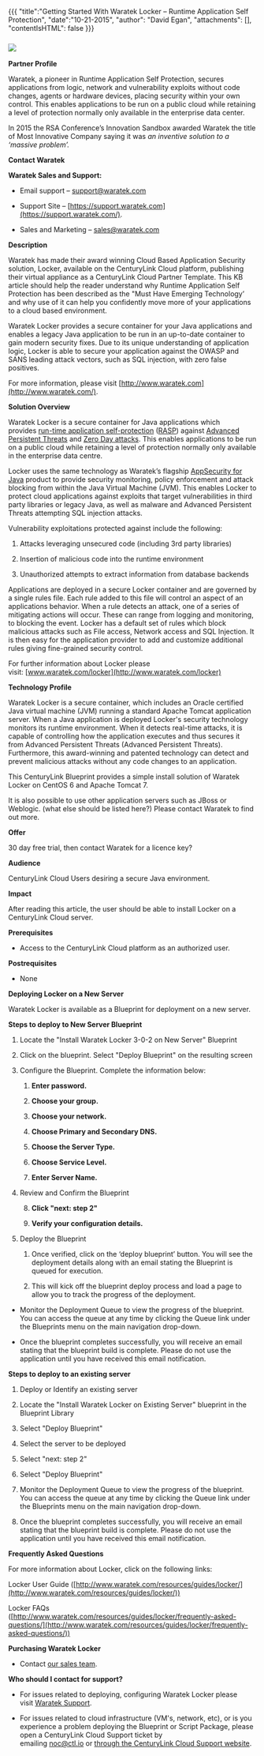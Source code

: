 {{{ 
"title":"Getting Started With Waratek Locker – Runtime Application Self Protection", 
"date":"10-21-2015", 
"author": "David Egan", 
"attachments": [], 
"contentIsHTML": false
}}}

### ![](http://cdn.aws.waratek.com/wp-content/themes/waratek/images/logo.png)

**Partner Profile**

Waratek, a pioneer in Runtime Application Self Protection, secures applications from logic, network and vulnerability exploits without code changes, agents or hardware devices, placing security within your own control. This enables applications to be run on a public cloud while retaining a level of protection normally only available in the enterprise data center.

In 2015 the RSA Conference’s Innovation Sandbox awarded Waratek the title of Most Innovative Company saying it was *an inventive solution to a ‘massive problem’.*

**Contact Waratek**

**Waratek Sales and Support:**

* Email support – [support@waratek.com](mailto:support@waratek.com)

* Support Site – [https://support.waratek.com](https://support.waratek.com/). 

* Sales and Marketing – [sales@waratek.com](mailto:sales@waratek.com)

**Description**

Waratek has made their award winning Cloud Based Application Security solution, Locker, available on the CenturyLink Cloud platform, publishing their virtual appliance as a CenturyLink Cloud Partner Template. This KB article should help the reader understand why Runtime Application Self Protection has been described as the "Must Have Emerging Technology’ and why use of it can help you confidently move more of your applications to a cloud based environment.

Waratek Locker provides a secure container for your Java applications and enables a legacy Java application to be run in an up-to-date container to gain modern security fixes. Due to its unique understanding of application logic, Locker is able to secure your application against the OWASP and SANS leading attack vectors, such as SQL injection, with zero false positives.

For more information, please visit [http://www.waratek.com](http://www.waratek.com/). 

**Solution Overview**

Waratek Locker is a secure container for Java applications which provides [run-time application self-protection](http://www.waratek.com/runtime-application-self-protection/) ([RASP](http://www.waratek.com/runtime-application-self-protection/)) against [Advanced Persistent Threats](http://www.waratek.com/solutions/threat-forensics/) and [Zero Day attacks](http://www.waratek.com/solutions/zero-day-malware/). This enables applications to be run on a public cloud while retaining a level of protection normally only available in the enterprise data centre.

Locker uses the same technology as Waratek’s flagship [AppSecurity for Java](http://www.waratek.com/products/appsecurity-for-java/) product to provide security monitoring, policy enforcement and attack blocking from within the Java Virtual Machine (JVM). This enables Locker to protect cloud applications against exploits that target vulnerabilities in third party libraries or legacy Java, as well as malware and Advanced Persistent Threats attempting SQL injection attacks.

Vulnerability exploitations protected against include the following:

1. Attacks leveraging unsecured code (including 3rd party libraries)

2. Insertion of malicious code into the runtime environment

3. Unauthorized attempts to extract information from database backends

Applications are deployed in a secure Locker container and are governed by a single rules file. Each rule added to this file will control an aspect of an applications behavior. When a rule detects an attack, one of a series of mitigating actions will occur. These can range from logging and monitoring, to blocking the event. Locker has a default set of rules which block malicious attacks such as File access, Network access and SQL Injection. It is then easy for the application provider to add and customize additional rules giving fine-grained security control.

For further information about Locker please visit: [www.waratek.com/locker](http://www.waratek.com/locker)

**Technology Profile**

Waratek Locker is a secure container, which includes an Oracle certified Java virtual machine (JVM) running a standard Apache Tomcat application server. When a Java application is deployed Locker's security technology monitors its runtime environment. When it detects real-time attacks, it is capable of controlling how the application executes and thus secures it from Advanced Persistent Threats (Advanced Persistent Threats). Furthermore, this award-winning and patented technology can detect and prevent malicious attacks without any code changes to an application. 

This CenturyLink Blueprint provides a simple install solution of Waratek Locker on CentOS 6 and Apache Tomcat 7.

It is also possible to use other application servers such as JBoss or Weblogic. (what else should be listed here?) Please contact Waratek to find out more. 

**Offer**

30 day free trial, then contact Waratek for a licence key?

**Audience**

CenturyLink Cloud Users desiring a secure Java environment.

**Impact**

After reading this article, the user should be able to install Locker on a CenturyLink Cloud server.

**Prerequisites**

* Access to the CenturyLink Cloud platform as an authorized user.

**Postrequisites**

* None

**Deploying Locker on a New Server**

Waratek Locker is available as a Blueprint for deployment on a new server.

**Steps to deploy to New Server Blueprint**

1. Locate the "Install Waratek Locker 3-0-2 on New Server" Blueprint

2. Click on the blueprint. Select "Deploy Blueprint" on the resulting screen

3. Configure the Blueprint. Complete the information below:

    1. **Enter password.**

    2. **Choose your group.**

    3. **Choose your network.**

    4. **Choose Primary and Secondary DNS.**

    5. **Choose the Server Type.**

    6. **Choose Service Level.**

    7. **Enter Server Name.**

4. Review and Confirm the Blueprint

    8. **Click "next: step 2"**

    9. **Verify your configuration details.**

5. Deploy the Blueprint

    1. Once verified, click on the ‘deploy blueprint’ button. You will see the deployment details along with an email stating the Blueprint is queued for execution.

    2. This will kick off the blueprint deploy process and load a page to allow you to track the progress of the deployment.

* Monitor the Deployment Queue to view the progress of the blueprint. You can access the queue at any time by clicking the Queue link under the Blueprints menu on the main navigation drop-down.

* Once the blueprint completes successfully, you will receive an email stating that the blueprint build is complete. Please do not use the application until you have received this email notification.

**Steps to deploy to an existing server**

1. Deploy or Identify an existing server

2. Locate the "Install Waratek Locker on Existing Server" blueprint in the Blueprint Library

3. Select "Deploy Blueprint"

4. Select the server to be deployed

5. Select "next: step 2"

6. Select "Deploy Blueprint"

7. Monitor the Deployment Queue to view the progress of the blueprint. You can access the queue at any time by clicking the Queue link under the Blueprints menu on the main navigation drop-down.

8. Once the blueprint completes successfully, you will receive an email stating that the blueprint build is complete. Please do not use the application until you have received this email notification.

**Frequently Asked Questions**

For more information about Locker, click on the following links: 

Locker User Guide ([http://www.waratek.com/resources/guides/locker/](http://www.waratek.com/resources/guides/locker/)) 

Locker FAQs ([http://www.waratek.com/resources/guides/locker/frequently-asked-questions/](http://www.waratek.com/resources/guides/locker/frequently-asked-questions/)) 

**Purchasing Waratek Locker**

* Contact [our sales team](mailto:sales@waratek.com).

**Who should I contact for support?**

* For issues related to deploying, configuring Waratek Locker please visit [Waratek Support](https://support.waratek.com/).

* For issues related to cloud infrastructure (VM's, network, etc), or is you experience a problem deploying the Blueprint or Script Package, please open a CenturyLink Cloud Support ticket by emailing [noc@ctl.io](mailto:noc@ctl.io) or [through the CenturyLink Cloud Support website](https://t3n.zendesk.com/tickets/new).
